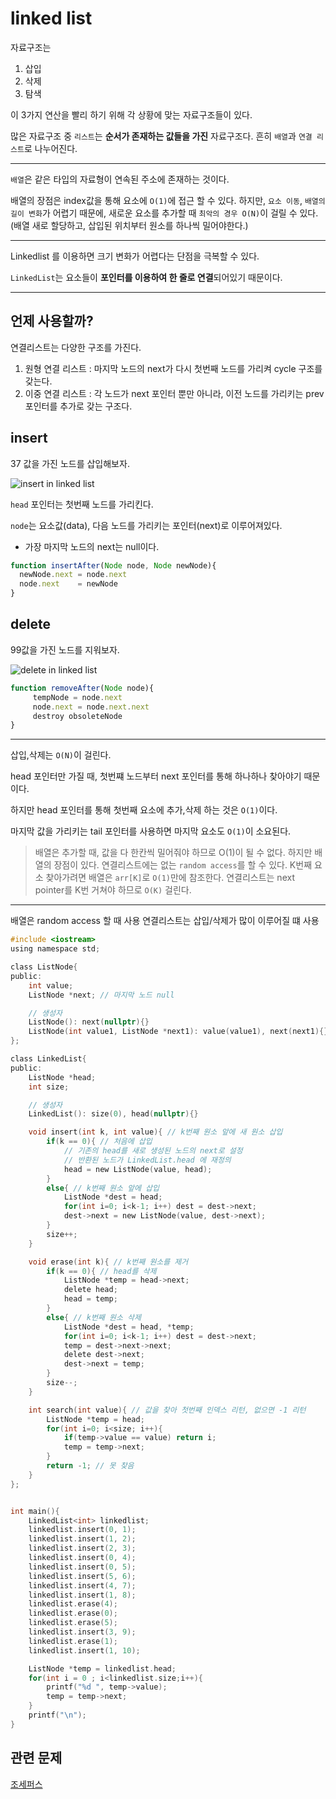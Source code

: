 # linked list

자료구조는

  1. 삽입
  2. 삭제
  3. 탐색

이 3가지 연산을 빨리 하기 위해 각 상황에 맞는 자료구조들이 있다.

많은 자료구조 중 `리스트`는 **순서가 존재하는 값들을 가진** 자료구조다. 흔히 `배열`과 `연결 리스트`로 나누어진다.

---

`배열`은 같은 타입의 자료형이 연속된 주소에 존재하는 것이다.

배열의 장점은 index값을 통해 요소에 `O(1)`에 접근 할 수 있다. 하지만, `요소 이동`, `배열의 길이 변화`가 어렵기 때문에, 새로운 요소를 추가할 때 `최악의 경우 O(N)`이 걸릴 수 있다. (배열 새로 할당하고, 삽입된 위치부터 원소를 하나씩 밀어야한다.)

---

Linkedlist 를 이용하면 크기 변화가 어렵다는 단점을 극복할 수 있다.

`LinkedList`는 요소들이 **포인터를 이용하여 한 줄로 연결**되어있기 때문이다.

---

## 언제 사용할까?

연결리스트는 다양한 구조를 가진다.

1. 원형 연결 리스트 : 마지막 노드의 next가 다시 첫번째 노드를 가리켜 cycle 구조를 갖는다.
2. 이중 연결 리스트 : 각 노드가 next 포인터 뿐만 아니라, 이전 노드를 가리키는 prev 포인터를 추가로 갖는 구조다. 

## insert

37 값을 가진 노드를 삽입해보자.

![insert in linked list](https://upload.wikimedia.org/wikipedia/commons/thumb/4/4b/CPT-LinkedLists-addingnode.svg/474px-CPT-LinkedLists-addingnode.svg.png)

`head` 포인터는 첫번째 노드를 가리킨다.

`node`는 요소값(data), 다음 노드를 가리키는 포인터(next)로 이루어져있다.
  - 가장 마지막 노드의 next는 null이다.

```javascript
function insertAfter(Node node, Node newNode){
  newNode.next = node.next
  node.next    = newNode
}
```

## delete

99값을 가진 노드를 지워보자.

![delete in linked list](https://upload.wikimedia.org/wikipedia/commons/thumb/d/d4/CPT-LinkedLists-deletingnode.svg/380px-CPT-LinkedLists-deletingnode.svg.png)

```javascript
function removeAfter(Node node){
     tempNode = node.next
     node.next = node.next.next
     destroy obsoleteNode
}
```

---

삽입,삭제는 `O(N)`이 걸린다.

head 포인터만 가질 때, 첫번쨰 노드부터 next 포인터를 통해 하나하나 찾아야기 때문이다.

하지만 head 포인터를 통해 첫번째 요소에 추가,삭제 하는 것은 `O(1)`이다.

마지막 값을 가리키는 tail 포인터를 사용하면 마지막 요소도 `O(1)`이 소요된다.

> 배열은 추가할 때, 값을 다 한칸씩 밀어줘야 하므로 O(1)이 될 수 없다.
> 하지만 배열의 장점이 있다. 연결리스트에는 없는 `random access`를 할 수 있다.
> K번째 요소 찾아가려면 배열은 `arr[K]`로 `O(1)`만에 참조한다.
> 연결리스트는 next pointer를 K번 거쳐야 하므로 `O(K)` 걸린다.

---

배열은 random access 할 때 사용
연결리스트는 삽입/삭제가 많이 이루어질 떄 사용

```C
#include <iostream>
using namespace std;

class ListNode{
public:
    int value;
    ListNode *next; // 마지막 노드 null

    // 생성자
    ListNode(): next(nullptr){}
    ListNode(int value1, ListNode *next1): value(value1), next(next1){}
};

class LinkedList{
public:
    ListNode *head;
    int size;

    // 생성자
    LinkedList(): size(0), head(nullptr){}

    void insert(int k, int value){ // k번째 원소 앞에 새 원소 삽입
        if(k == 0){ // 처음에 삽입
            // 기존의 head를 새로 생성된 노드의 next로 설정
            // 반환된 노드가 LinkedList.head 에 재정의
            head = new ListNode(value, head);
        }
        else{ // k번째 원소 앞에 삽입
            ListNode *dest = head;
            for(int i=0; i<k-1; i++) dest = dest->next;
            dest->next = new ListNode(value, dest->next);
        }
        size++;
    }

    void erase(int k){ // k번째 원소를 제거
        if(k == 0){ // head를 삭제
            ListNode *temp = head->next;
            delete head;
            head = temp;
        }
        else{ // k번째 원소 삭제
            ListNode *dest = head, *temp;
            for(int i=0; i<k-1; i++) dest = dest->next;
            temp = dest->next->next;
            delete dest->next;
            dest->next = temp;
        }
        size--;
    }

    int search(int value){ // 값을 찾아 첫번째 인덱스 리턴, 없으면 -1 리턴
        ListNode *temp = head;
        for(int i=0; i<size; i++){
            if(temp->value == value) return i;
            temp = temp->next;
        }
        return -1; // 못 찾음
    }
};


int main(){
    LinkedList<int> linkedlist;
    linkedlist.insert(0, 1);
    linkedlist.insert(1, 2);
    linkedlist.insert(2, 3);
    linkedlist.insert(0, 4);
    linkedlist.insert(0, 5);
    linkedlist.insert(5, 6);
    linkedlist.insert(4, 7);
    linkedlist.insert(1, 8);
    linkedlist.erase(4);
    linkedlist.erase(0);
    linkedlist.erase(5);
    linkedlist.insert(3, 9);
    linkedlist.erase(1);
    linkedlist.insert(1, 10);

    ListNode *temp = linkedlist.head;
    for(int i = 0 ; i<linkedlist.size;i++){
        printf("%d ", temp->value);
        temp = temp->next;
    }
    printf("\n");
}
```

## 관련 문제

[조세퍼스](https://www.acmicpc.net/problem/1158)
